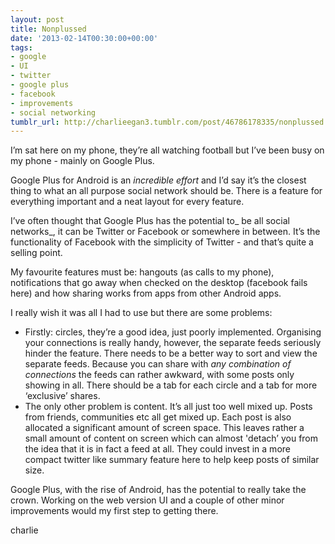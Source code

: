 ```yaml
---
layout: post
title: Nonplussed
date: '2013-02-14T00:30:00+00:00'
tags:
- google
- UI
- twitter
- google plus
- facebook
- improvements
- social networking
tumblr_url: http://charlieegan3.tumblr.com/post/46786178335/nonplussed
---
```

I’m sat here on my phone, they’re all watching football but I’ve been busy on my phone - mainly on Google Plus.

Google Plus for Android is an _incredible effort_ and I’d say it’s the closest thing to what an all purpose social network should be. There is a feature for everything important and a neat layout for every feature.

I’ve often thought that Google Plus has the potential to_ be all social networks_, it can be Twitter or Facebook or somewhere in between. It’s the functionality of Facebook with the simplicity of Twitter - and that’s quite a selling point.

My favourite features must be: hangouts (as calls to my phone), notifications that go away when checked on the desktop (facebook fails here) and how sharing works from apps from other Android apps.

I really wish it was all I had to use but there are some problems:

  * Firstly: circles, they’re a good idea, just poorly implemented. Organising your connections is really handy, however, the separate feeds seriously hinder the feature. There needs to be a better way to sort and view the separate feeds. Because you can share with _any combination of connections_ the feeds can rather awkward, with some posts only showing in all. There should be a tab for each circle and a tab for more ‘exclusive’ shares.
  * The only other problem is content. It’s all just too well mixed up. Posts from friends, communities etc all get mixed up. Each post is also allocated a significant amount of screen space. This leaves rather a small amount of content on screen which can almost 'detach’ you from the idea that it is in fact a feed at all. They could invest in a more compact twitter like summary feature here to help keep posts of similar size.

Google Plus, with the rise of Android, has the potential to really take the crown. Working on the web version UI and a couple of other minor improvements would my first step to getting there.

charlie
